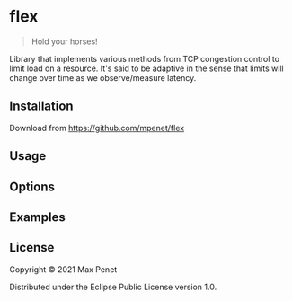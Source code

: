 # flex

> Hold your horses!

Library that implements various methods from TCP congestion control to
limit load on a resource. It's said to be adaptive in the sense that
limits will change over time as we observe/measure latency.

## Installation

Download from https://github.com/mpenet/flex

## Usage
## Options
## Examples

## License

Copyright © 2021 Max Penet

Distributed under the Eclipse Public License version 1.0.
